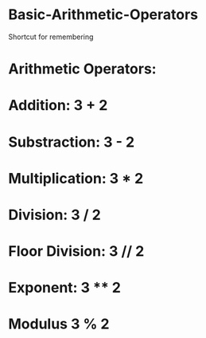 # Basic-Arithmetic-Operators
Shortcut for remembering 

# Arithmetic Operators:
# Addition:       3 + 2
# Substraction:   3 - 2
# Multiplication: 3 * 2
# Division:       3 / 2
# Floor Division: 3 // 2
# Exponent:       3 ** 2
# Modulus         3 % 2
